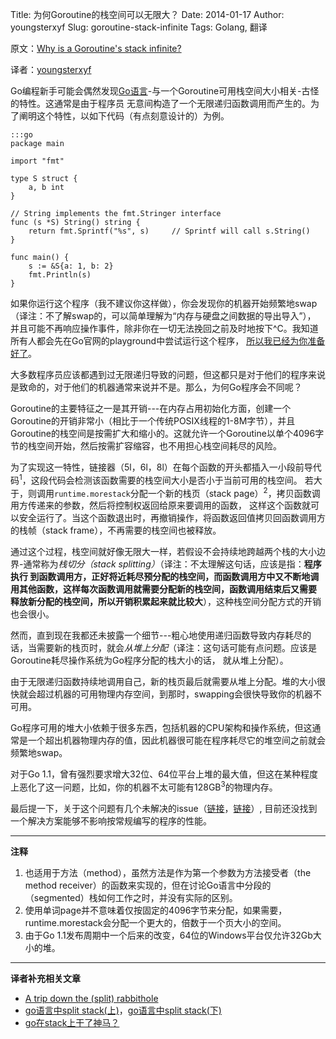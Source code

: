 Title: 为何Goroutine的栈空间可以无限大？
Date: 2014-01-17
Author: youngsterxyf
Slug: goroutine-stack-infinite
Tags: Golang, 翻译

原文：[Why is a Goroutine's stack infinite?](http://dave.cheney.net/2013/06/02/why-is-a-goroutines-stack-infinite)

译者：[youngsterxyf](https://github.com/youngsterxyf)


Go编程新手可能会偶然发现[Go语言](http://golang.org/)-与一个Goroutine可用栈空间大小相关-古怪的特性。这通常是由于程序员
无意间构造了一个无限递归函数调用而产生的。为了阐明这个特性，以如下代码（有点刻意设计的）为例。

    :::go
    package main

    import "fmt"

    type S struct {
        a, b int
    }

    // String implements the fmt.Stringer interface
    func (s *S) String() string {
        return fmt.Sprintf("%s", s)     // Sprintf will call s.String()
    }

    func main() {
        s := &S{a: 1, b: 2}
        fmt.Println(s)
    }


如果你运行这个程序（我不建议你这样做），你会发现你的机器开始频繁地swap（译注：不了解swap的，可以简单理解为“内存与硬盘之间数据的导出导入”），
并且可能不再响应操作事件，除非你在一切无法挽回之前及时地按下^C。我知道所有人都会先在Go官网的playground中尝试运行这个程序，
[所以我已经为你准备好了](http://dave.cheney.net/2013/06/02/why-is-a-goroutines-stack-infinite)。

大多数程序员应该都遇到过无限递归导致的问题，但这都只是对于他们的程序来说是致命的，对于他们的机器通常来说并不是。那么，为何Go程序会不同呢？

Goroutine的主要特征之一是其开销---在内存占用初始化方面，创建一个Goroutine的开销非常小（相比于一个传统POSIX线程的1-8M字节），并且
Goroutine的栈空间是按需扩大和缩小的。这就允许一个Goroutine以单个4096字节的栈空间开始，然后按需扩容缩容，也不用担心栈空间耗尽的风险。

为了实现这一特性，链接器（5l，6l，8l）在每个函数的开头都插入一小段前导代码<sup>1</sup>，这段代码会检测该函数需要的栈空间大小是否小于当前可用的栈空间。
若大于，则调用`runtime.morestack`分配一个新的栈页（stack page）<sup>2</sup>，拷贝函数调用方传递来的参数，然后将控制权返回给原来要调用的函数，
这样这个函数就可以安全运行了。当这个函数退出时，再撤销操作，将函数返回值拷贝回函数调用方的栈帧（stack frame），不再需要的栈空间也被释放。

通过这个过程，栈空间就好像无限大一样，若假设不会持续地跨越两个栈的大小边界-通常称为*栈切分（stack splitting）*（译注：不太理解这句话，应该是指：**程序执行
到函数调用方，正好将近耗尽预分配的栈空间，而函数调用方中又不断地调用其他函数，这样每次函数调用就需要分配新的栈空间，函数调用结束后又需要
释放新分配的栈空间，所以开销积累起来就比较大**），这种栈空间分配方式的开销也会很小。

然而，直到现在我都还未披露一个细节---粗心地使用递归函数导致内存耗尽的话，当需要新的栈页时，就会*从堆上分配*（译注：这句话可能有点问题。应该是Goroutine耗尽操作系统为Go程序分配的栈大小的话，
就从堆上分配）。

由于无限递归函数持续地调用自己，新的栈页最后就需要从堆上分配。堆的大小很快就会超过机器的可用物理内存空间，到那时，swapping会很快导致你的机器不可用。

Go程序可用的堆大小依赖于很多东西，包括机器的CPU架构和操作系统，但这通常是一个超出机器物理内存的值，因此机器很可能在程序耗尽它的堆空间之前就会频繁地swap。

对于Go 1.1，曾有强烈要求增大32位、64位平台上堆的最大值，但这在某种程度上恶化了这一问题，比如，你的机器不太可能有128GB<sup>3</sup>的物理内存。

最后提一下，关于这个问题有几个未解决的issue（[链接](https://code.google.com/p/go/issues/detail?id=4692)，[链接](https://code.google.com/p/go/issues/detail?id=2556)）,
目前还没找到一个解决方案能够不影响按常规编写的程序的性能。

------

**注释**

1. 也适用于方法（method），虽然方法是作为第一个参数为方法接受者（the method receiver）的函数来实现的，但在讨论Go语言中分段的（segmented）栈如何工作之时，并没有实际的区别。
2. 使用单词page并不意味着仅按固定的4096字节来分配，如果需要，runtime.morestack会分配一个更大的，倍数于一个页大小的空间。
3. 由于Go 1.1发布周期中一个后来的改变，64位的Windows平台仅允许32Gb大小的堆。

------

**译者补充相关文章**

- [A trip down the (split) rabbithole](http://blog.nella.org/a-trip-down-the-split-rabbithole/)
- [go语言中split stack(上)](http://runtime.diandian.com/post/2011-12-24/11488238)，[go语言中split stack(下)](http://runtime.diandian.com/post/2011-12-26/10119542)
- [go在stack上干了神马？](http://mikespook.com/2011/03/go%E5%9C%A8stack%E4%B8%8A%E5%B9%B2%E4%BA%86%E7%A5%9E%E9%A9%AC%EF%BC%9F/)
